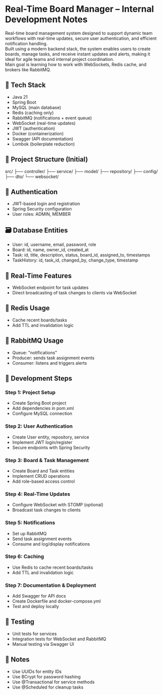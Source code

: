 # Real-Time Board Manager – Internal Development Notes

Real-time board management system designed to support dynamic team workflows with real-time updates, secure user authentication, and efficient notification handling.  
Built using a modern backend stack, the system enables users to create boards, manage tasks, and receive instant updates and alerts, making it ideal for agile teams and internal project coordination.  
Main goal is learning how to work with WebSockets, Redis cache, and brokers like RabbitMQ.

## 🧱 Tech Stack
- Java 21
- Spring Boot
- MySQL (main database)
- Redis (caching only)
- RabbitMQ (notifications + event queue)
- WebSocket (real-time updates)
- JWT (authentication)
- Docker (containerization)
- Swagger (API documentation)
- Lombok (boilerplate reduction)

## 📁 Project Structure (Initial)
src/
├── controller/
├── service/
├── model/
├── repository/
├── config/
├── dto/
└── websocket/

## 🔐 Authentication
- JWT-based login and registration
- Spring Security configuration
- User roles: ADMIN, MEMBER

## 🗃️ Database Entities
- User: id, username, email, password, role
- Board: id, name, owner_id, created_at
- Task: id, title, description, status, board_id, assigned_to, timestamps
- TaskHistory: id, task_id, changed_by, change_type, timestamp

## 🔄 Real-Time Features
- WebSocket endpoint for task updates
- Direct broadcasting of task changes to clients via WebSocket

## 🧠 Redis Usage
- Cache recent boards/tasks
- Add TTL and invalidation logic

## 📨 RabbitMQ Usage
- Queue: "notifications"
- Producer: sends task assignment events
- Consumer: listens and triggers alerts

## 🧰 Development Steps

### Step 1: Project Setup
- Create Spring Boot project
- Add dependencies in pom.xml
- Configure MySQL connection

### Step 2: User Authentication
- Create User entity, repository, service
- Implement JWT login/register
- Secure endpoints with Spring Security

### Step 3: Board & Task Management
- Create Board and Task entities
- Implement CRUD operations
- Add role-based access control

### Step 4: Real-Time Updates
- Configure WebSocket with STOMP (optional)
- Broadcast task changes to clients

### Step 5: Notifications
- Set up RabbitMQ
- Send task assignment events
- Consume and log/display notifications

### Step 6: Caching
- Use Redis to cache recent boards/tasks
- Add TTL and invalidation logic

### Step 7: Documentation & Deployment
- Add Swagger for API docs
- Create Dockerfile and docker-compose.yml
- Test and deploy locally

## 🧪 Testing
- Unit tests for services
- Integration tests for WebSocket and RabbitMQ
- Manual testing via Swagger UI

## 🧾 Notes
- Use UUIDs for entity IDs
- Use BCrypt for password hashing
- Use @Transactional for service methods
- Use @Scheduled for cleanup tasks